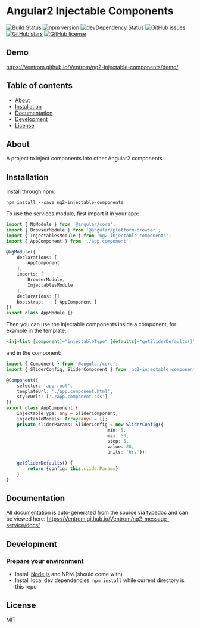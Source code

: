 # Angular2 Injectable Components
[![Build Status](https://travis-ci.org/Ventrom/Ventrom/ng2-injectable-components.svg?branch=master)](https://travis-ci.org/Ventrom/Ventrom/ng2-injectable-components)
[![npm version](https://badge.fury.io/js/ng2-injectable-components.svg)](http://badge.fury.io/js/ng2-injectable-components)
[![devDependency Status](https://david-dm.org/Ventrom/Ventrom/ng2-injectable-components/dev-status.svg)](https://david-dm.org/Ventrom/Ventrom/ng2-injectable-components#info=devDependencies)
[![GitHub issues](https://img.shields.io/github/issues/Ventrom/Ventrom/ng2-injectable-components.svg)](https://github.com/Ventrom/Ventrom/ng2-injectable-components/issues)
[![GitHub stars](https://img.shields.io/github/stars/Ventrom/Ventrom/ng2-injectable-components.svg)](https://github.com/Ventrom/Ventrom/ng2-injectable-components/stargazers)
[![GitHub license](https://img.shields.io/badge/license-MIT-blue.svg)](https://raw.githubusercontent.com/Ventrom/Ventrom/ng2-injectable-components/master/LICENSE)

## Demo
https://Ventrom.github.io/Ventrom/ng2-injectable-components/demo/

## Table of contents

- [About](#about)
- [Installation](#installation)
- [Documentation](#documentation)
- [Development](#development)
- [License](#licence)

## About

A project to inject components into other Angular2 components

## Installation

Install through npm:
```
npm install --save ng2-injectable-components
```

To use the services module, first import it in your app:

```typescript
import { NgModule } from '@angular/core';
import { BrowserModule } from '@angular/platform-browser';
import { InjectablesModule } from 'ng2-injectable-components';
import { AppComponent } from './app.component';

@NgModule({
    declarations: [
        AppComponent
    ],
    imports: [
        BrowserModule,
        InjectablesModule
    ],
    declarations: [],
    bootstrap:    [ AppComponent ]
})
export class AppModule {}
```

Then you can use the injectable components inside a component, for example in the template:

```html
<inj-list [component]="injectableType" [defaults]="getSliderDefaults()" [(models)]="injectableModels"></inj-list>

```

and in the component:

```typescript
import { Component } from '@angular/core';
import { SliderConfig, SliderComponent } from 'ng2-injectable-components';

@Component({
    selector: 'app-root',
    templateUrl: './app.component.html',
    styleUrls: ['./app.component.css']
})
export class AppComponent {
    injectableType: any = SliderComponent;
    injectableModels: Array<any> = [];
    private sliderParams: SliderConfig = new SliderConfig({
                                      min: 5,
                                      max: 50,
                                      step: 5,
                                      value: 20,
                                      units: 'hrs'});

    getSliderDefaults() {
        return {config: this.sliderParams}
    }
}
```

## Documentation
All documentation is auto-generated from the source via typedoc and can be viewed here:
https://Ventrom.github.io/Ventrom/ng2-message-service/docs/

## Development

### Prepare your environment
* Install [Node.js](http://nodejs.org/) and NPM (should come with)
* Install local dev dependencies: `npm install` while current directory is this repo

## License

MIT
